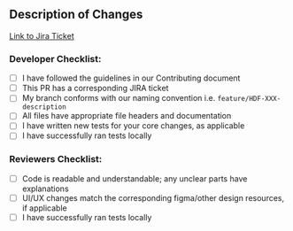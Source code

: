 <!-- You can erase any parts of this template not applicable to your Pull Request. -->
## Description of Changes
<!-- Enter description of changes here. -->

[Link to Jira Ticket](https://halodao.atlassian.net/browse/HDEV-)


### Developer Checklist:

* [ ] I have followed the guidelines in our Contributing document
* [ ] This PR has a corresponding JIRA ticket
* [ ] My branch conforms with our naming convention i.e. `feature/HDF-XXX-description`
* [ ] All files have appropriate file headers and documentation
* [ ] I have written new tests for your core changes, as applicable
* [ ] I have successfully ran tests locally

### Reviewers Checklist:
* [ ] Code is readable and understandable; any unclear parts have explanations 
* [ ] UI/UX changes match the corresponding figma/other design resources, if applicable
* [ ] I have successfully ran tests locally
